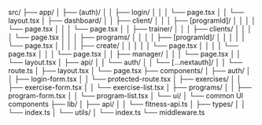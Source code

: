 src/
├── app/
│   ├── (auth)/
│   │   ├── login/
│   │   │   └── page.tsx
│   │   └── layout.tsx
│   ├── dashboard/
│   │   ├── client/
│   │   │   ├── [programId]/
│   │   │   │   └── page.tsx
│   │   │   └── page.tsx
│   │   ├── trainer/
│   │   │   ├── clients/
│   │   │   │   └── page.tsx
│   │   │   ├── programs/
│   │   │   │   ├── [programId]/
│   │   │   │   │   └── page.tsx
│   │   │   │   ├── create/
│   │   │   │   │   └── page.tsx
│   │   │   │   └── page.tsx
│   │   │   └── page.tsx
│   │   ├── manager/
│   │   │   └── page.tsx
│   │   └── layout.tsx
│   ├── api/
│   │   └── auth/
│   │       └── [...nextauth]/
│   │           └── route.ts
│   ├── layout.tsx
│   └── page.tsx
├── components/
│   ├── auth/
│   │   ├── login-form.tsx
│   │   └── protected-route.tsx
│   ├── exercises/
│   │   ├── exercise-form.tsx
│   │   └── exercise-list.tsx
│   ├── programs/
│   │   ├── program-form.tsx
│   │   └── program-list.tsx
│   └── ui/
│       └── common UI components
├── lib/
│   ├── api/
│   │   └── fitness-api.ts
│   ├── types/
│   │   └── index.ts
│   └── utils/
│       └── index.ts
└── middleware.ts